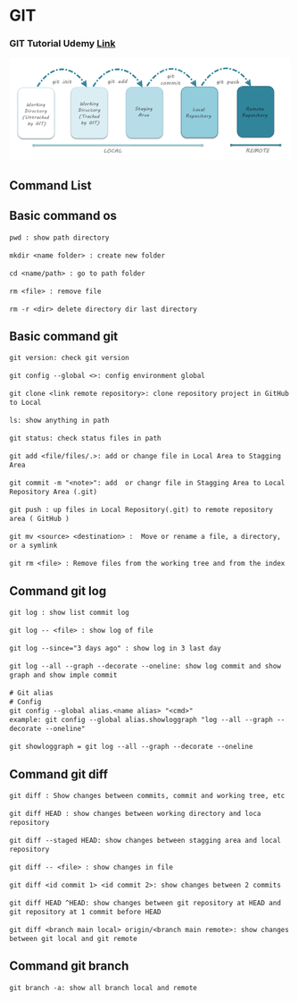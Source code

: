 # GIT
### GIT Tutorial Udemy [Link](https://fpt-software.udemy.com/course/git-complete/)

<img src="./image/git-life-cycle.png" alt="GIT life cycle" >

## Command List

## Basic command os
```git
pwd : show path directory

mkdir <name folder> : create new folder

cd <name/path> : go to path folder

rm <file> : remove file

rm -r <dir> delete directory dir last directory
```

## Basic command git
```git
git version: check git version

git config --global <>: config environment global

git clone <link remote repository>: clone repository project in GitHub to Local

ls: show anything in path

git status: check status files in path

git add <file/files/.>: add or change file in Local Area to Stagging Area

git commit -m "<note>": add  or changr file in Stagging Area to Local Repository Area (.git)

git push : up files in Local Repository(.git) to remote repository area ( GitHub ) 

git mv <source> <destination> :  Move or rename a file, a directory, or a symlink

git rm <file> : Remove files from the working tree and from the index
```
## Command git log
```git
git log : show list commit log

git log -- <file> : show log of file

git log --since="3 days ago" : show log in 3 last day

git log --all --graph --decorate --oneline: show log commit and show graph and show imple commit

# Git alias
# Config 
git config --global alias.<name alias> "<cmd>"
example: git config --global alias.showloggraph "log --all --graph --decorate --oneline"

git showloggraph = git log --all --graph --decorate --oneline
```

## Command git diff
```git
git diff : Show changes between commits, commit and working tree, etc

git diff HEAD : show changes between working directory and loca repository

git diff --staged HEAD: show changes between stagging area and local repository

git diff -- <file> : show changes in file

git diff <id commit 1> <id commit 2>: show changes between 2 commits

git diff HEAD ^HEAD: show changes between git repository at HEAD and git repository at 1 commit before HEAD

git diff <branch main local> origin/<branch main remote>: show changes between git local and git remote
```

## Command git branch
```git
git branch -a: show all branch local and remote
```
